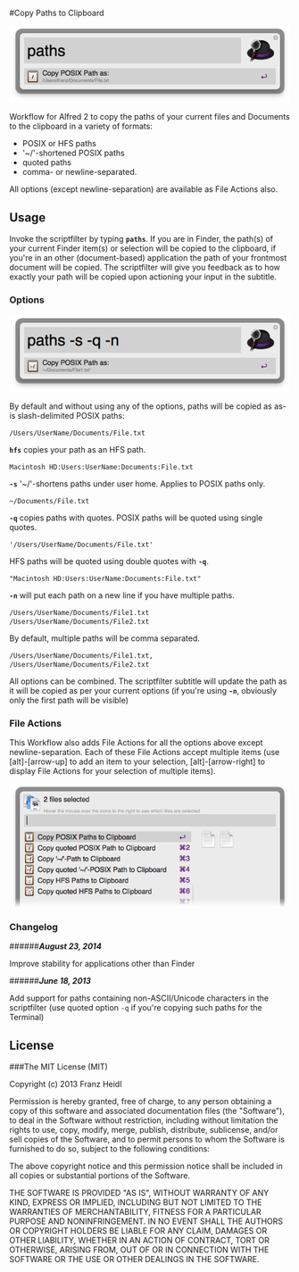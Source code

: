 #Copy Paths to Clipboard

![Copy Paths to Clipboard Screenshot](screenshots/copypaths_paths.png)


Workflow for Alfred 2 to copy the paths of your current files and Documents to the clipboard in a variety of formats: 

* POSIX or HFS paths 
* '~/'-shortened POSIX paths
* quoted paths
* comma- or newline-separated.

All options (except newline-separation) are available as File Actions also.

## Usage

Invoke the scriptfilter by typing **`paths`**. If you are in Finder, the path(s) of your current Finder item(s) or selection will be copied to the clipboard, if you're in an other (document-based) application the path of your frontmost document will be copied. The scriptfilter will give you feedback as to how exactly your path will be copied upon actioning your input in the subtitle.

### Options

![Copy Paths to Clipboard Screenshot](screenshots/copypaths_s_q_n.png)

By default and without using any of the options, paths will be copied as as-is slash-delimited POSIX paths:

	/Users/UserName/Documents/File.txt

**`hfs`** copies your path as an HFS path.
	
	Macintosh HD:Users:UserName:Documents:File.txt


**`-s`** '~/'-shortens paths under user home. Applies to POSIX paths only.

	~/Documents/File.txt


**`-q`** copies paths with quotes. 
POSIX paths will be quoted using single quotes. 	

	'/Users/UserName/Documents/File.txt'
	
HFS paths will be quoted using double quotes with **`-q`**.

	"Macintosh HD:Users:UserName:Documents:File.txt"

**`-n`** will put each path on a new line if you have multiple paths. 

	/Users/UserName/Documents/File1.txt
	/Users/UserName/Documents/File2.txt

By default, multiple paths will be comma separated.

	/Users/UserName/Documents/File1.txt, /Users/UserName/Documents/File2.txt
	
All options can be combined.
The scriptfilter subtitle will update the path as it will be copied as per your current options (if you're using **`-n`**, obviously only the first path will be visible)


### File Actions

This Workflow also adds File Actions for all the options above except newline-separation. Each of these File Actions accept multiple items (use [alt]-[arrow-up] to add an item to your selection, [alt]-[arrow-right] to display File Actions for your selection of multiple items).

![Copy Paths to Clipboard Screenshot](screenshots/copypaths_actions.png)


### Changelog

######***August 23, 2014***

Improve stability for applications other than Finder

######***June 18, 2013***

Add support for paths containing non-ASCII/Unicode characters in the scriptfilter (use quoted option `-q` if you're copying such paths for the Terminal)


## License

###The MIT License (MIT)


Copyright (c) 2013 Franz Heidl

Permission is hereby granted, free of charge, to any person obtaining a copy
of this software and associated documentation files (the "Software"), to deal
in the Software without restriction, including without limitation the rights
to use, copy, modify, merge, publish, distribute, sublicense, and/or sell
copies of the Software, and to permit persons to whom the Software is
furnished to do so, subject to the following conditions:

The above copyright notice and this permission notice shall be included in
all copies or substantial portions of the Software.

THE SOFTWARE IS PROVIDED "AS IS", WITHOUT WARRANTY OF ANY KIND, EXPRESS OR
IMPLIED, INCLUDING BUT NOT LIMITED TO THE WARRANTIES OF MERCHANTABILITY,
FITNESS FOR A PARTICULAR PURPOSE AND NONINFRINGEMENT. IN NO EVENT SHALL THE
AUTHORS OR COPYRIGHT HOLDERS BE LIABLE FOR ANY CLAIM, DAMAGES OR OTHER
LIABILITY, WHETHER IN AN ACTION OF CONTRACT, TORT OR OTHERWISE, ARISING FROM,
OUT OF OR IN CONNECTION WITH THE SOFTWARE OR THE USE OR OTHER DEALINGS IN
THE SOFTWARE.


